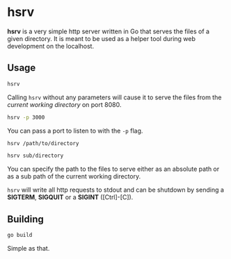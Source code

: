 # hsrv
**hsrv** is a very simple http server written in Go that serves the files of a given directory.
It is meant to be used as a helper tool during web development on the localhost.

## Usage
```bash
hsrv
```
Calling `hsrv` without any parameters will cause it to serve the files from the _current working
directory_ on port 8080.

```bash
hsrv -p 3000
```
You can pass a port to listen to with the `-p` flag.

```bash
hsrv /path/to/directory
```
```bash
hsrv sub/directory
```
You can specify the path to the files to serve either as an absolute path or as a sub path
of the current working directory.

`hsrv` will write all http requests to stdout and can be shutdown by sending a **SIGTERM**,
**SIGQUIT** or a **SIGINT** ([Ctrl]-[C]).

## Building
```bash
go build
```
Simple as that.
